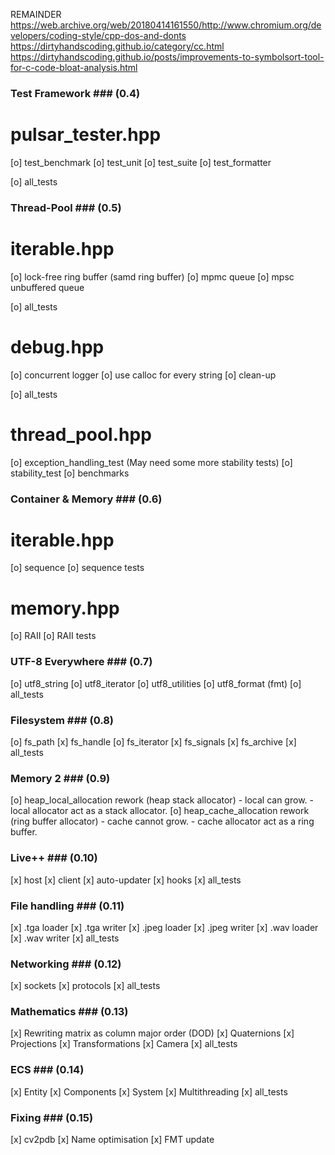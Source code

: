 REMAINDER
https://web.archive.org/web/20180414161550/http://www.chromium.org/developers/coding-style/cpp-dos-and-donts
https://dirtyhandscoding.github.io/category/cc.html
https://dirtyhandscoding.github.io/posts/improvements-to-symbolsort-tool-for-c-code-bloat-analysis.html

### Test Framework ### (0.4)
# pulsar_tester.hpp
[o] test_benchmark
[o] test_unit
[o] test_suite
[o] test_formatter

[o] all_tests

### Thread-Pool ### (0.5)
# iterable.hpp
[o] lock-free ring buffer (samd ring buffer)
[o] mpmc queue
[o] mpsc unbuffered queue

[o] all_tests

# debug.hpp
[o] concurrent logger
[o] use calloc for every string
[o] clean-up

[o] all_tests

# thread_pool.hpp
[o] exception_handling_test (May need some more stability tests)
[o] stability_test
[o] benchmarks

### Container & Memory ### (0.6)
# iterable.hpp
[o] sequence
[o] sequence tests

# memory.hpp
[o] RAII
[o] RAII tests

### UTF-8 Everywhere ### (0.7)
[o] utf8_string
[o] utf8_iterator
[o] utf8_utilities
[o] utf8_format (fmt)
[o] all_tests

### Filesystem ### (0.8)
[o] fs_path
[x] fs_handle
[o] fs_iterator
[x] fs_signals
[x] fs_archive
[x] all_tests

### Memory 2 ### (0.9)
[o] heap_local_allocation rework (heap stack allocator)
    - local can grow.
    - local allocator act as a stack allocator.
[o] heap_cache_allocation rework (ring buffer allocator)
    - cache cannot grow.
    - cache allocator act as a ring buffer.

### Live++ ### (0.10)
[x] host
[x] client
[x] auto-updater
[x] hooks
[x] all_tests

### File handling ### (0.11)
[x] .tga loader
[x] .tga writer
[x] .jpeg loader
[x] .jpeg writer
[x] .wav loader
[x] .wav writer
[x] all_tests

### Networking ### (0.12)
[x] sockets
[x] protocols
[x] all_tests

### Mathematics ### (0.13)
[x] Rewriting matrix as column major order (DOD)
[x] Quaternions
[x] Projections
[x] Transformations
[x] Camera
[x] all_tests

### ECS ### (0.14)
[x] Entity
[x] Components
[x] System
[x] Multithreading
[x] all_tests

### Fixing ### (0.15)
[x] cv2pdb
[x] Name optimisation
[x] FMT update 

